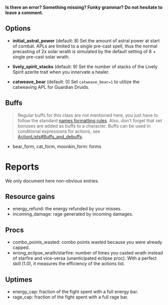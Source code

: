**Is there an error? Something missing? Funky grammar? Do not hesitate to leave a comment.**

## Options

* **initial_astral_power** (default: 8) Set the amount of astral power at start of combat. APLs are limited to a single pre-cast spell, thus the normal precasting of 2x solar wrath is simulated by the default setting of 8 + single pre-cast solar wrath.

* **lively_spirit_stacks** (default: 9) Set the number of stacks of the Lively Spirit azerite trait when you innervate a healer.

* **catweave_bear** (default: 0) Set `catweave_bear=1` to utilize the catweaving APL for Guardian Druids.

## Buffs
> Regular buffs for this class are not mentioned here, you just have to follow the standard [names formatting rules](TextualConfigurationInterface#Names_formatting.md). Also, don't forget that set bonuses are added as buffs to a character. Buffs can be used in conditional expressions for actions, see [ActionLists#Buffs\_and\_debuffs](ActionLists#Buffs_and_debuffs).

  * bear\_form, cat\_form, moonkin\_form: forms

# Reports
We only document here non-obvious entries.

## Resource gains
  * energy\_refund: the energy refunded by your misses.
  * incoming\_damage: rage generated by incoming damages.

## Procs
  * combo\_points\_wasted: combo points wasted because you were already capped.
  * wrong\_eclipse\_wrath/starfire: number of times you casted wrath instead of starfire and vice-versa (unanticipated eclipse proc). With a perfect skill (1.0), it measures the efficiency of the actions list.

## Uptimes
  * energy\_cap: fraction of the fight spent with a full energy bar.
  * rage\_cap: fraction of the fight spent with a full rage bar.